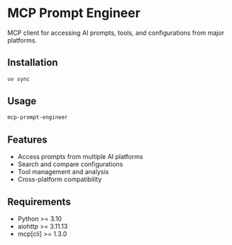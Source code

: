 # MCP Prompt Engineer

MCP client for accessing AI prompts, tools, and configurations from major platforms.

## Installation

```bash
uv sync
```

## Usage

```bash
mcp-prompt-engineer
```

## Features

- Access prompts from multiple AI platforms
- Search and compare configurations
- Tool management and analysis
- Cross-platform compatibility

## Requirements

- Python >= 3.10
- aiohttp >= 3.11.13
- mcp[cli] >= 1.3.0